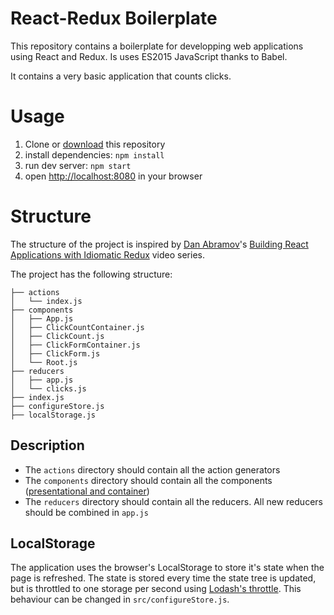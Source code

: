 # React-Redux Boilerplate
This repository contains a boilerplate for developping web applications using React and Redux. Is uses ES2015 JavaScript thanks to Babel.

It contains a very basic application that counts clicks.

# Usage

1. Clone or [download](https://github.com/j-nolan/react-redux-boilerplate/archive/master.zip) this repository
2. install dependencies: `npm install`
3. run dev server: `npm start`
4. open [http://localhost:8080](localhost:8080) in your browser

# Structure
The structure of the project is inspired by [Dan Abramov](https://github.com/gaearon)'s [Building React Applications with Idiomatic Redux](https://egghead.io/courses/building-react-applications-with-idiomatic-redux) video series.

The project has the following structure:

```
├── actions
│   └── index.js
├── components
│   ├── App.js
│   ├── ClickCountContainer.js
│   ├── ClickCount.js
│   ├── ClickFormContainer.js
│   ├── ClickForm.js
│   └── Root.js
├── reducers
│   ├── app.js
│   └── clicks.js
├── index.js
├── configureStore.js
├── localStorage.js
```

## Description
- The `actions` directory should contain all the action generators
- The `components` directory should contain all the components ([presentational and container](https://medium.com/@dan_abramov/smart-and-dumb-components-7ca2f9a7c7d0#.6d29s6ohn))
- The `reducers` directory should contain all the reducers. All new reducers should be combined in `app.js`

## LocalStorage
The application uses the browser's LocalStorage to store it's state when the page is refreshed. The state is stored every time the state tree is updated, but is throttled to one storage per second using [Lodash's throttle](https://www.npmjs.com/package/lodash.throttle). This behaviour can be changed in `src/configureStore.js`.
